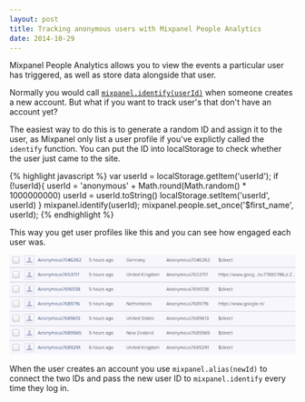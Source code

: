 ```yaml
---
layout: post
title: Tracking anonymous users with Mixpanel People Analytics
date: 2014-10-29
---
```


Mixpanel People Analytics allows you to view the events a particular user has triggered, as well as store data alongside that user.

Normally you would call [`mixpanel.identify(userId)`](https://mixpanel.com/help/reference/javascript#storing-user-profiles) when someone creates a new account. But what if you want to track user's that don't have an account yet?

The easiest way to do this is to generate a random ID and assign it to the user, as Mixpanel only list a user profile if you've explictly called the `identify` function. You can put the ID into localStorage to check whether the user just came to the site.

{% highlight javascript %}
var userId = localStorage.getItem('userId');
if (!userId){
  userId = 'anonymous' + Math.round(Math.random() * 1000000000)
  userId = userId.toString()
  localStorage.setItem('userId', userId)
}
mixpanel.identify(userId);
mixpanel.people.set_once('$first_name', userId);
{% endhighlight %}

This way you get user profiles like this and you can see how engaged each user was.

![](/img/blog/2014-10-29-mixpanel-people-analytics.png)

When the user creates an account you use `mixpanel.alias(newId)` to connect the two IDs and pass the new user ID to `mixpanel.identify` every time they log in.

